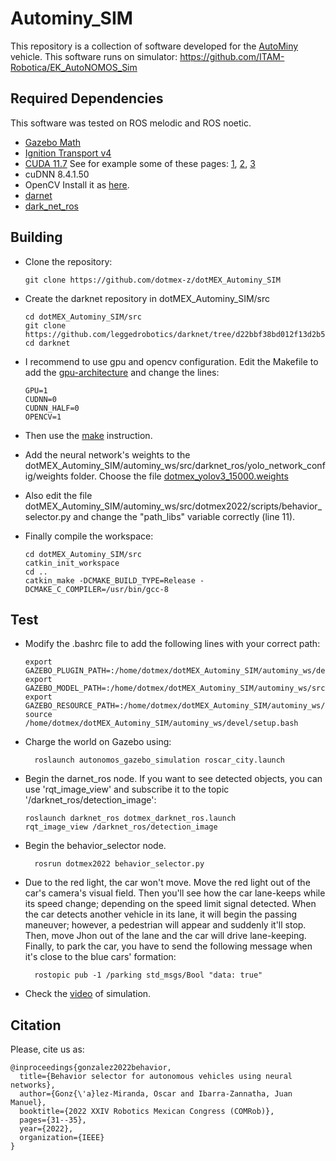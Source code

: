 # Autominy_SIM
This repository is a collection of software developed for the [AutoMiny](https://autominy.github.io/AutoMiny/) vehicle. This software runs on simulator: https://github.com/ITAM-Robotica/EK_AutoNOMOS_Sim

## Required Dependencies
This software was tested on ROS melodic and ROS noetic.
- [Gazebo Math](https://gazebosim.org/api/math/7/install.html)
- [Ignition Transport v4](https://gazebosim.org/api/transport/9.0/installation.html)
- [CUDA 11.7](https://docs.nvidia.com/cuda/cuda-installation-guide-linux/index.html) See for example some of these pages: [1](https://techzizou.com/install-cuda-and-cudnn-on-windows-and-linux/#linux), [2](https://medium.com/geekculture/yolov4-darknet-installation-and-usage-on-your-system-windows-linux-8dec2cea6e81#a59a), [3](https://pjreddie.com/darknet/yolo/)
- cuDNN 8.4.1.50
- OpenCV  Install it as [here](https://efcomputer.net.au/blog/4-steps-to-install-darknet-with-cuda-and-opencv-for-realtime-object-detection/).
- [darnet](https://github.com/leggedrobotics/darknet/tree/d22bbf38bd012f13d2b50c8d98149cd4a9889b7a)
- [dark_net_ros](https://github.com/leggedrobotics/darknet_ros)

## Building
-	Clone the repository:

		git clone https://github.com/dotmex-z/dotMEX_Autominy_SIM
	
-	Create the darknet repository in dotMEX_Autominy_SIM/src 

		cd dotMEX_Autominy_SIM/src
		git clone https://github.com/leggedrobotics/darknet/tree/d22bbf38bd012f13d2b50c8d98149cd4a9889b7a
		cd darknet

-	I recommend to use gpu and opencv configuration. Edit the Makefile to add the [gpu-architecture](https://developer.nvidia.com/cuda-gpus) and change the lines:

		GPU=1
		CUDNN=0
		CUDNN_HALF=0
		OPENCV=1

-	Then use the [make](https://pjreddie.com/darknet/install/) instruction.

-	Add the neural network's weights to the dotMEX_Autominy_SIM/autominy_ws/src/darknet_ros/yolo_network_config/weights folder. Choose the file [dotmex_yolov3_15000.weights](https://drive.google.com/drive/folders/1a95cmAPXt_KvZuGdBtEg6sZWuQqUulx1?usp=sharing) 

-	Also edit the file dotMEX_Autominy_SIM/autominy_ws/src/dotmex2022/scripts/behavior_selector.py and change the "path_libs" variable correctly (line 11).

-	Finally compile the workspace:

		cd dotMEX_Autominy_SIM/src
		catkin_init_workspace
		cd ..
		catkin_make -DCMAKE_BUILD_TYPE=Release -DCMAKE_C_COMPILER=/usr/bin/gcc-8

## Test	
-	Modify the .bashrc file to add the following lines with your correct path:

		export GAZEBO_PLUGIN_PATH=:/home/dotmex/dotMEX_Autominy_SIM/autominy_ws/devel/lib
		export GAZEBO_MODEL_PATH=:/home/dotmex/dotMEX_Autominy_SIM/autominy_ws/src/autonomos_gazebo_simulation/models
		export GAZEBO_RESOURCE_PATH=:/home/dotmex/dotMEX_Autominy_SIM/autominy_ws/src/autonomos_gazebo_simulation/worlds
		source /home/dotmex/dotMEX_Autominy_SIM/autominy_ws/devel/setup.bash

- Charge the world on Gazebo using:

		roslaunch autonomos_gazebo_simulation roscar_city.launch

-	Begin the darnet_ros node. If you want to see detected objects, you can use 'rqt_image_view' and subscribe it to the topic '/darknet_ros/detection_image':

		roslaunch darknet_ros dotmex_darknet_ros.launch
		rqt_image_view /darknet_ros/detection_image
		
- Begin the behavior_selector node. 

		rosrun dotmex2022 behavior_selector.py
		
- Due to the red light, the car won't move. Move the red light out of the car's camera's visual field. Then you'll see how the car lane-keeps while its speed change; depending on the speed limit signal detected. When the car detects another vehicle in its lane, it will begin the passing maneuver; however, a pedestrian will appear and suddenly it'll stop. Then, move Jhon out of the lane and the car will drive lane-keeping. Finally, to park the car, you have to send the following message when it's close to the blue cars' formation:

		rostopic pub -1 /parking std_msgs/Bool "data: true"
		
- Check the [video](https://youtu.be/2t755lCvivU) of simulation.


## Citation
Please, cite us as:
```
@inproceedings{gonzalez2022behavior,
  title={Behavior selector for autonomous vehicles using neural networks},
  author={Gonz{\'a}lez-Miranda, Oscar and Ibarra-Zannatha, Juan Manuel},
  booktitle={2022 XXIV Robotics Mexican Congress (COMRob)},
  pages={31--35},
  year={2022},
  organization={IEEE}
}
```



	

